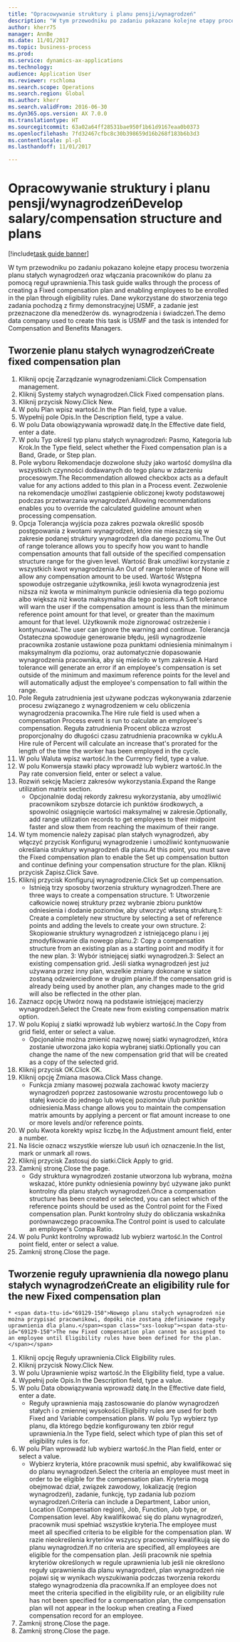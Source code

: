 ```yaml
--- 
title: "Opracowywanie struktury i planu pensji/wynagrodzeń"
description: "W tym przewodniku po zadaniu pokazano kolejne etapy procesu tworzenia planu stałych wynagrodzeń oraz włączania pracowników do planu za pomocą reguł uprawnienia."
author: kherr75
manager: AnnBe
ms.date: 11/01/2017
ms.topic: business-process
ms.prod: 
ms.service: dynamics-ax-applications
ms.technology: 
audience: Application User
ms.reviewer: rschloma
ms.search.scope: Operations
ms.search.region: Global
ms.author: kherr
ms.search.validFrom: 2016-06-30
ms.dyn365.ops.version: AX 7.0.0
ms.translationtype: HT
ms.sourcegitcommit: 63a02a64ff28531bae950f1b61d9167eaa0b0373
ms.openlocfilehash: 7fd32467cfbc8c30b398659d16b268f183b6b3d3
ms.contentlocale: pl-pl
ms.lasthandoff: 11/01/2017

---
```

# <a name="develop-salarycompensation-structure-and-plans"></a><span data-ttu-id="69129-103">Opracowywanie struktury i planu pensji/wynagrodzeń</span><span class="sxs-lookup"><span data-stu-id="69129-103">Develop salary/compensation structure and plans</span></span>

[!include[task guide banner](../../includes/task-guide-banner.md)]

<span data-ttu-id="69129-104">W tym przewodniku po zadaniu pokazano kolejne etapy procesu tworzenia planu stałych wynagrodzeń oraz włączania pracowników do planu za pomocą reguł uprawnienia.</span><span class="sxs-lookup"><span data-stu-id="69129-104">This task guide walks through the process of creating a Fixed compensation plan and enabling employees to be enrolled in the plan through eligibility rules.</span></span> <span data-ttu-id="69129-105">Dane wykorzystane do stworzenia tego zadania pochodzą z firmy demonstracyjnej USMF, a zadanie jest przeznaczone dla menedżerów ds. wynagrodzenia i świadczeń.</span><span class="sxs-lookup"><span data-stu-id="69129-105">The demo data company used to create this task is USMF and the task is intended for Compensation and Benefits Managers.</span></span>


## <a name="create-fixed-compensation-plan"></a><span data-ttu-id="69129-106">Tworzenie planu stałych wynagrodzeń</span><span class="sxs-lookup"><span data-stu-id="69129-106">Create fixed compensation plan</span></span>
1. <span data-ttu-id="69129-107">Kliknij opcję Zarządzanie wynagrodzeniami.</span><span class="sxs-lookup"><span data-stu-id="69129-107">Click Compensation management.</span></span>
2. <span data-ttu-id="69129-108">Kliknij Systemy stałych wynagrodzeń.</span><span class="sxs-lookup"><span data-stu-id="69129-108">Click Fixed compensation plans.</span></span>
3. <span data-ttu-id="69129-109">Kliknij przycisk Nowy.</span><span class="sxs-lookup"><span data-stu-id="69129-109">Click New.</span></span>
4. <span data-ttu-id="69129-110">W polu Plan wpisz wartość.</span><span class="sxs-lookup"><span data-stu-id="69129-110">In the Plan field, type a value.</span></span>
5. <span data-ttu-id="69129-111">Wypełnij pole Opis.</span><span class="sxs-lookup"><span data-stu-id="69129-111">In the Description field, type a value.</span></span>
6. <span data-ttu-id="69129-112">W polu Data obowiązywania wprowadź datę.</span><span class="sxs-lookup"><span data-stu-id="69129-112">In the Effective date field, enter a date.</span></span>
7. <span data-ttu-id="69129-113">W polu Typ określ typ planu stałych wynagrodzeń: Pasmo, Kategoria lub Krok.</span><span class="sxs-lookup"><span data-stu-id="69129-113">In the Type field, select whether the Fixed compensation plan is a Band, Grade, or Step plan.</span></span>
8. <span data-ttu-id="69129-114">Pole wyboru Rekomendacje dozwolone służy jako wartość domyślna dla wszystkich czynności dodawanych do tego planu w zdarzeniu procesowym.</span><span class="sxs-lookup"><span data-stu-id="69129-114">The Recommendation allowed checkbox acts as a default value for any actions added to this plan in a Process event.</span></span>  <span data-ttu-id="69129-115">Zezwolenie na rekomendacje umożliwi zastąpienie obliczonej kwoty podstawowej podczas przetwarzania wynagrodzeń.</span><span class="sxs-lookup"><span data-stu-id="69129-115">Allowing recommendations enables you to override the calculated guideline amount when processing compensation.</span></span>
9. <span data-ttu-id="69129-116">Opcja Tolerancja wyjścia poza zakres pozwala określić sposób postępowania z kwotami wynagrodzeń, które nie mieszczą się w zakresie podanej struktury wynagrodzeń dla danego poziomu.</span><span class="sxs-lookup"><span data-stu-id="69129-116">The Out of range tolerance allows you to specify how you want to handle compensation amounts that fall outside of the specified compensation structure range for the given level.</span></span>  <span data-ttu-id="69129-117">Wartość Brak umożliwi korzystanie z wszystkich kwot wynagrodzenia.</span><span class="sxs-lookup"><span data-stu-id="69129-117">An Out of range tolerance of None will allow any compensation amount to be used.</span></span>  <span data-ttu-id="69129-118">Wartość Wstępna spowoduje ostrzeganie użytkownika, jeśli kwota wynagrodzenia jest niższa niż kwota w minimalnym punkcie odniesienia dla tego poziomu albo większa niż kwota maksymalna dla tego poziomu.</span><span class="sxs-lookup"><span data-stu-id="69129-118">A Soft tolerance will warn the user if the compensation amount is less than the minimum reference point amount for that level, or greater than the maximum amount for that level.</span></span> <span data-ttu-id="69129-119">Użytkownik może zignorować ostrzeżenie i kontynuować.</span><span class="sxs-lookup"><span data-stu-id="69129-119">The user can ignore the warning and continue.</span></span>  <span data-ttu-id="69129-120">Tolerancja Ostateczna spowoduje generowanie błędu, jeśli wynagrodzenie pracownika zostanie ustawione poza punktami odniesienia minimalnym i maksymalnym dla poziomu, oraz automatycznie dopasowanie wynagrodzenia pracownika, aby się mieściło w tym zakresie.</span><span class="sxs-lookup"><span data-stu-id="69129-120">A Hard tolerance will generate an error if an employee's compensation is set outside of the minimum and maximum reference points for the level and will automatically adjust the employee's compensation to fall within the range.</span></span>
10. <span data-ttu-id="69129-121">Pole Reguła zatrudnienia jest używane podczas wykonywania zdarzenie procesu związanego z wynagrodzeniem w celu obliczenia wynagrodzenia pracownika.</span><span class="sxs-lookup"><span data-stu-id="69129-121">The Hire rule field is used when a compensation Process event is run to calculate an employee's compensation.</span></span>  <span data-ttu-id="69129-122">Reguła zatrudnienia Procent oblicza wzrost proporcjonalny do długości czasu zatrudnienia pracownika w cyklu.</span><span class="sxs-lookup"><span data-stu-id="69129-122">A Hire rule of Percent will calculate an increase that's prorated for the length of the time the worker has been employed in the cycle.</span></span>
11. <span data-ttu-id="69129-123">W polu Waluta wpisz wartość.</span><span class="sxs-lookup"><span data-stu-id="69129-123">In the Currency field, type a value.</span></span>
12. <span data-ttu-id="69129-124">W polu Konwersja stawki płacy wprowadź lub wybierz wartość.</span><span class="sxs-lookup"><span data-stu-id="69129-124">In the Pay rate conversion field, enter or select a value.</span></span>
13. <span data-ttu-id="69129-125">Rozwiń sekcję Macierz zakresów wykorzystania.</span><span class="sxs-lookup"><span data-stu-id="69129-125">Expand the Range utilization matrix section.</span></span>
    * <span data-ttu-id="69129-126">Opcjonalnie dodaj rekordy zakresu wykorzystania, aby umożliwić pracownikom szybsze dotarcie ich punktów środkowych, a spowolnić osiągnięcie wartości maksymalnej w zakresie.</span><span class="sxs-lookup"><span data-stu-id="69129-126">Optionally, add range utilization records to get employees to their midpoint faster and slow them from reaching the maximum of their range.</span></span>  
14. <span data-ttu-id="69129-127">W tym momencie należy zapisać plan stałych wynagrodzeń, aby włączyć przycisk Konfiguruj wynagrodzenie i umożliwić kontynuowanie określania struktury wynagrodzeń dla planu.</span><span class="sxs-lookup"><span data-stu-id="69129-127">At this point, you must save the Fixed compensation plan to enable the Set up compensation button and continue defining your compensation structure for the plan.</span></span>  <span data-ttu-id="69129-128">Kliknij przycisk Zapisz.</span><span class="sxs-lookup"><span data-stu-id="69129-128">Click Save.</span></span>
15. <span data-ttu-id="69129-129">Kliknij przycisk Konfiguruj wynagrodzenie.</span><span class="sxs-lookup"><span data-stu-id="69129-129">Click Set up compensation.</span></span>
    * <span data-ttu-id="69129-130">Istnieją trzy sposoby tworzenia struktury wynagrodzeń.</span><span class="sxs-lookup"><span data-stu-id="69129-130">There are three ways to create a compensation structure.</span></span> <span data-ttu-id="69129-131">1: Utworzenie całkowicie nowej struktury przez wybranie zbioru punktów odniesienia i dodanie poziomów, aby utworzyć własną strukturę.</span><span class="sxs-lookup"><span data-stu-id="69129-131">1: Create a completely new structure by selecting a set of reference points and adding the levels to create your own structure.</span></span> <span data-ttu-id="69129-132">2: Skopiowanie struktury wynagrodzeń z istniejącego planu i jej zmodyfikowanie dla nowego planu.</span><span class="sxs-lookup"><span data-stu-id="69129-132">2: Copy a compensation structure from an existing plan as a starting point and modify it for the new plan.</span></span> <span data-ttu-id="69129-133">3: Wybór istniejącej siatki wynagrodzeń.</span><span class="sxs-lookup"><span data-stu-id="69129-133">3: Select an existing compensation grid.</span></span> <span data-ttu-id="69129-134">Jeśli siatka wynagrodzeń jest już używana przez inny plan, wszelkie zmiany dokonane w siatce zostaną odzwierciedlone w drugim planie.</span><span class="sxs-lookup"><span data-stu-id="69129-134">If the compensation grid is already being used by another plan, any changes made to the grid will also be reflected in the other plan.</span></span>  
16. <span data-ttu-id="69129-135">Zaznacz opcję Utwórz nową na podstawie istniejącej macierzy wynagrodzeń.</span><span class="sxs-lookup"><span data-stu-id="69129-135">Select the Create new from existing compensation matrix option.</span></span>
17. <span data-ttu-id="69129-136">W polu Kopiuj z siatki wprowadź lub wybierz wartość.</span><span class="sxs-lookup"><span data-stu-id="69129-136">In the Copy from grid field, enter or select a value.</span></span>
    * <span data-ttu-id="69129-137">Opcjonalnie można zmienić nazwę nowej siatki wynagrodzeń, która zostanie utworzona jako kopia wybranej siatki.</span><span class="sxs-lookup"><span data-stu-id="69129-137">Optionally you can change the name of the new compensation grid that will be created as a copy of the selected grid.</span></span>  
18. <span data-ttu-id="69129-138">Kliknij przycisk OK.</span><span class="sxs-lookup"><span data-stu-id="69129-138">Click OK.</span></span>
19. <span data-ttu-id="69129-139">Kliknij opcję Zmiana masowa.</span><span class="sxs-lookup"><span data-stu-id="69129-139">Click Mass change.</span></span>
    * <span data-ttu-id="69129-140">Funkcja zmiany masowej pozwala zachować kwoty macierzy wynagrodzeń poprzez zastosowanie wzrostu procentowego lub o stałej kwocie do jednego lub więcej poziomów i/lub punktów odniesienia.</span><span class="sxs-lookup"><span data-stu-id="69129-140">Mass change allows you to maintain the compensation matrix amounts by applying a percent or flat amount increase to one or more levels and/or reference points.</span></span>  
20. <span data-ttu-id="69129-141">W polu Kwota korekty wpisz liczbę.</span><span class="sxs-lookup"><span data-stu-id="69129-141">In the Adjustment amount field, enter a number.</span></span>
21. <span data-ttu-id="69129-142">Na liście oznacz wszystkie wiersze lub usuń ich oznaczenie.</span><span class="sxs-lookup"><span data-stu-id="69129-142">In the list, mark or unmark all rows.</span></span>
22. <span data-ttu-id="69129-143">Kliknij przycisk Zastosuj do siatki.</span><span class="sxs-lookup"><span data-stu-id="69129-143">Click Apply to grid.</span></span>
23. <span data-ttu-id="69129-144">Zamknij stronę.</span><span class="sxs-lookup"><span data-stu-id="69129-144">Close the page.</span></span>
    * <span data-ttu-id="69129-145">Gdy struktura wynagrodzeń zostanie utworzona lub wybrana, można wskazać, które punkty odniesienia powinny być używane jako punkt kontrolny dla planu stałych wynagrodzeń.</span><span class="sxs-lookup"><span data-stu-id="69129-145">Once a compensation structure has been created or selected, you can select which of the reference points should be used as the Control point for the Fixed compensation plan.</span></span>  <span data-ttu-id="69129-146">Punkt kontrolny służy do obliczania wskaźnika porównawczego pracownika.</span><span class="sxs-lookup"><span data-stu-id="69129-146">The Control point is used to calculate an employee's Compa Ratio.</span></span>  
24. <span data-ttu-id="69129-147">W polu Punkt kontrolny wprowadź lub wybierz wartość.</span><span class="sxs-lookup"><span data-stu-id="69129-147">In the Control point field, enter or select a value.</span></span>
25. <span data-ttu-id="69129-148">Zamknij stronę.</span><span class="sxs-lookup"><span data-stu-id="69129-148">Close the page.</span></span>

## <a name="create-an-eligibility-rule-for-the-new-fixed-compensation-plan"></a><span data-ttu-id="69129-149">Tworzenie reguły uprawnienia dla nowego planu stałych wynagrodzeń</span><span class="sxs-lookup"><span data-stu-id="69129-149">Create an eligibility rule for the new Fixed compensation plan</span></span>
    * <span data-ttu-id="69129-150">Nowego planu stałych wynagrodzeń nie można przypisać pracownikowi, dopóki nie zostaną zdefiniowane reguły uprawnienia dla planu.</span><span class="sxs-lookup"><span data-stu-id="69129-150">The new Fixed compensation plan cannot be assigned to an employee until Eligibility rules have been defined for the plan.</span></span>  
1. <span data-ttu-id="69129-151">Kliknij opcję Reguły uprawnienia.</span><span class="sxs-lookup"><span data-stu-id="69129-151">Click Eligibility rules.</span></span>
2. <span data-ttu-id="69129-152">Kliknij przycisk Nowy.</span><span class="sxs-lookup"><span data-stu-id="69129-152">Click New.</span></span>
3. <span data-ttu-id="69129-153">W polu Uprawnienie wpisz wartość.</span><span class="sxs-lookup"><span data-stu-id="69129-153">In the Eligibility field, type a value.</span></span>
4. <span data-ttu-id="69129-154">Wypełnij pole Opis.</span><span class="sxs-lookup"><span data-stu-id="69129-154">In the Description field, type a value.</span></span>
5. <span data-ttu-id="69129-155">W polu Data obowiązywania wprowadź datę.</span><span class="sxs-lookup"><span data-stu-id="69129-155">In the Effective date field, enter a date.</span></span>
    * <span data-ttu-id="69129-156">Reguły uprawnienia mają zastosowanie do planów wynagrodzeń stałych i o zmiennej wysokości.</span><span class="sxs-lookup"><span data-stu-id="69129-156">Eligibility rules are used for both Fixed and Variable compensation plans.</span></span>  <span data-ttu-id="69129-157">W polu Typ wybierz typ planu, dla którego będzie konfigurowany ten zbiór reguł uprawnienia.</span><span class="sxs-lookup"><span data-stu-id="69129-157">In the Type field, select which type of plan this set of eligibility rules is for.</span></span>  
6. <span data-ttu-id="69129-158">W polu Plan wprowadź lub wybierz wartość.</span><span class="sxs-lookup"><span data-stu-id="69129-158">In the Plan field, enter or select a value.</span></span>
    * <span data-ttu-id="69129-159">Wybierz kryteria, które pracownik musi spełnić, aby kwalifikować się do planu wynagrodzeń.</span><span class="sxs-lookup"><span data-stu-id="69129-159">Select the criteria an employee must meet in order to be eligible for the compensation plan.</span></span> <span data-ttu-id="69129-160">Kryteria mogą obejmować dział, związek zawodowy, lokalizację (region wynagrodzeń), zadanie, funkcję, typ zadania lub poziom wynagrodzeń.</span><span class="sxs-lookup"><span data-stu-id="69129-160">Criteria can include a Department, Labor union, Location (Compensation region), Job, Function, Job type, or Compensation level.</span></span> <span data-ttu-id="69129-161">Aby kwalifikować się do planu wynagrodzeń, pracownik musi spełniać wszystkie kryteria.</span><span class="sxs-lookup"><span data-stu-id="69129-161">The employee must meet all specified criteria to be eligible for the compensation plan.</span></span> <span data-ttu-id="69129-162">W razie nieokreślenia kryteriów wszyscy pracownicy kwalifikują się do planu wynagrodzeń.</span><span class="sxs-lookup"><span data-stu-id="69129-162">If no criteria are specified, all employees are eligible for the compensation plan.</span></span> <span data-ttu-id="69129-163">Jeśli pracownik nie spełnia kryteriów określonych w regule uprawnienia lub jeśli nie określono reguły uprawnienia dla planu wynagrodzeń, plan wynagrodzeń nie pojawi się w wynikach wyszukiwania podczas tworzenia rekordu stałego wynagrodzenia dla pracownika.</span><span class="sxs-lookup"><span data-stu-id="69129-163">If an employee does not meet the criteria specified in the eligibility rule, or an eligibility rule has not been specified for a compensation plan, the compensation plan will not appear in the lookup when creating a Fixed compensation record for an employee.</span></span>  
7. <span data-ttu-id="69129-164">Zamknij stronę.</span><span class="sxs-lookup"><span data-stu-id="69129-164">Close the page.</span></span>
8. <span data-ttu-id="69129-165">Zamknij stronę.</span><span class="sxs-lookup"><span data-stu-id="69129-165">Close the page.</span></span>


